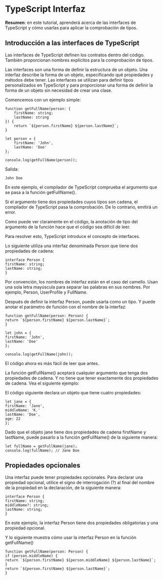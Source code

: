 # TypeScript Interfaz

**Resumen**: en este tutorial, aprenderá acerca de las interfaces de TypeScript y cómo usarlas para aplicar la comprobación de tipos.

## Introducción a las interfaces de TypeScript

Las interfaces de TypeScript definen los contratos dentro del código. También proporcionan nombres explícitos para la comprobación de tipos.

Las interfaces son una forma de definir la estructura de un objeto. Una interfaz describe la forma de un objeto, especificando qué propiedades y métodos debe tener. Las interfaces se utilizan para definir tipos personalizados en TypeScript y para proporcionar una forma de definir la forma de un objeto sin necesidad de crear una clase.

Comencemos con un ejemplo simple:

    function getFullName(person: {
        firstName: string;
        lastName: string
    }) {
        return `${person.firstName} ${person.lastName}`;
    }

    let person = {
        firstName: 'John',
        lastName: 'Doe'
    };

    console.log(getFullName(person));

Salida:

    John Doe

En este ejemplo, el compilador de TypeScript comprueba el argumento que se pasa a la función getFullName().

Si el argumento tiene dos propiedades cuyos tipos son cadena, el compilador de TypeScript pasa la comprobación. De lo contrario, emitirá un error.

Como puede ver claramente en el código, la anotación de tipo del argumento de la función hace que el código sea difícil de leer.

Para resolver esto, TypeScript introduce el concepto de interfaces.

Lo siguiente utiliza una interfaz denominada Person que tiene dos propiedades de cadena:

    interface Person {
    firstName: string;
    lastName: string;
    }

Por convención, los nombres de interfaz están en el caso del camello. Usan una sola letra mayúscula para separar las palabras en sus nombres. Por ejemplo, Person, UserProfile y FullName.

Después de definir la interfaz Person, puede usarla como un tipo. Y puede anotar el parámetro de función con el nombre de la interfaz:

    function getFullName(person: Person) {
    return `${person.firstName} ${person.lastName}`;
    }

    let john = {
    firstName: 'John',
    lastName: 'Doe'
    };

    console.log(getFullName(john));

El código ahora es más fácil de leer que antes.

La función getFullName() aceptará cualquier argumento que tenga dos propiedades de cadena. Y no tiene que tener exactamente dos propiedades de cadena. Vea el siguiente ejemplo:

El código siguiente declara un objeto que tiene cuatro propiedades:

    let jane = {
    firstName: 'Jane',
    middleName: 'K.'
    lastName: 'Doe',
    age: 22
    };

Dado que el objeto jane tiene dos propiedades de cadena firstName y lastName, puede pasarlo a la función getFullName() de la siguiente manera:

    let fullName = getFullName(jane);
    console.log(fullName); // Jane Doe

## Propiedades opcionales

Una interfaz puede tener propiedades opcionales. Para declarar una propiedad opcional, utilice el signo de interrogación (?) al final del nombre de la propiedad en la declaración, de la siguiente manera:

    interface Person {
    firstName: string;
    middleName?: string;
    lastName: string;
    }

En este ejemplo, la interfaz Person tiene dos propiedades obligatorias y una propiedad opcional.

Y lo siguiente muestra cómo usar la interfaz Person en la función getFullName()

    function getFullName(person: Person) {
    if (person.middleName) {
    return `${person.firstName} ${person.middleName} ${person.lastName}`;
    }
    return `${person.firstName} ${person.lastName}`;
    }
